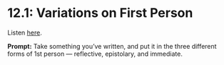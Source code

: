 # 12.1: Variations on First Person

Listen [here](http://www.writingexcuses.com/2017/01/01/12-1-variations-on-first-person/).

**Prompt:** Take something you’ve written, and put it in the three different forms of 1st person — reflective, epistolary, and immediate.
